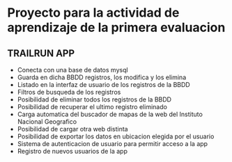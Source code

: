 # Proyecto para la actividad de aprendizaje de la primera evaluacion
## TRAILRUN APP

- Conecta con una base de datos mysql
- Guarda en dicha BBDD registros, los modifica y los elimina
- Listado en la interfaz de usuario de los registros de la BBDD
- Filtros de busqueda de los registros
- Posibilidad de eliminar todos los registros de la BBDD
- Posibilidad de recuperar el ultimo registro eliminado
- Carga automatica del buscador de mapas de la web del Instituto Nacional Geografico
- Posibilidad de cargar otra web distinta 
- Posibilidad de exportar los datos en ubicacion elegida por el usuario
- Sistema de autenticacion de usuario para permitir acceso a la app
- Registro de nuevos usuarios de la app





